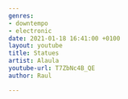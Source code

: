 ```yaml
---
genres:
- downtempo
- electronic
date: 2021-01-18 16:41:00 +0100
layout: youtube
title: Statues
artist: Alaula
youtube-url: T7ZbNc4B_QE
author: Raul

---
```

